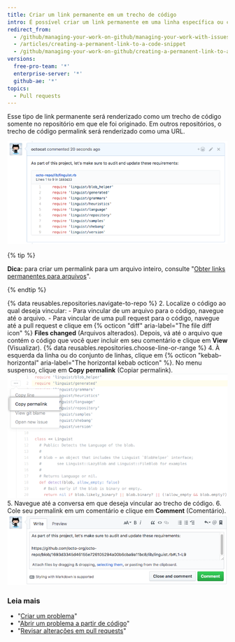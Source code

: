 ```yaml
---
title: Criar um link permanente em um trecho de código
intro: É possível criar um link permanente em uma linha específica ou conjunto de linhas de código de uma determinada versão de arquivo ou pull request.
redirect_from:
  - /github/managing-your-work-on-github/managing-your-work-with-issues-and-pull-requests/creating-a-permanent-link-to-a-code-snippet
  - /articles/creating-a-permanent-link-to-a-code-snippet
  - /github/managing-your-work-on-github/creating-a-permanent-link-to-a-code-snippet
versions:
  free-pro-team: '*'
  enterprise-server: '*'
  github-ae: '*'
topics:
  - Pull requests
---
```


Esse tipo de link permanente será renderizado como um trecho de código somente no repositório em que ele foi originado. Em outros repositórios, o trecho de código permalink será renderizado como uma URL.

![Trecho de código renderizado em um comentário](/assets/images/help/repository/rendered-code-snippet.png)

{% tip %}

**Dica:** para criar um permalink para um arquivo inteiro, consulte "[Obter links permanentes para arquivos](/articles/getting-permanent-links-to-files)".

{% endtip %}

{% data reusables.repositories.navigate-to-repo %}
2. Localize o código ao qual deseja vincular:
    - Para vincular de um arquivo para o código, navegue até o arquivo.
    - Para vincular de uma pull request para o código, navegue até a pull request e clique em {% octicon "diff" aria-label="The file diff icon" %} **Files changed** (Arquivos alterados). Depois, vá até o arquivo que contém o código que você quer incluir em seu comentário e clique em **View** (Visualizar).
{% data reusables.repositories.choose-line-or-range %}
4. À esquerda da linha ou do conjunto de linhas, clique em {% octicon "kebab-horizontal" aria-label="The horizontal kebab octicon" %}. No menu suspenso, clique em **Copy permalink** (Copiar permalink). ![Menu Kebab com opção para copiar um link permanente para uma linha selecionada](/assets/images/help/repository/copy-permalink-specific-line.png)
5. Navegue até a conversa em que deseja vincular ao trecho de código.
6. Cole seu permalink em um comentário e clique em **Comment** (Comentário). ![Permalink colado em um comentário no mesmo repositório](/assets/images/help/repository/code-snippet-permalink-in-comment.png)

### Leia mais

- "[Criar um problema](/articles/creating-an-issue/)"
- "[Abrir um problema a partir de código](/articles/opening-an-issue-from-code/)"
- "[Revisar alterações em pull requests](/articles/reviewing-changes-in-pull-requests/)"
